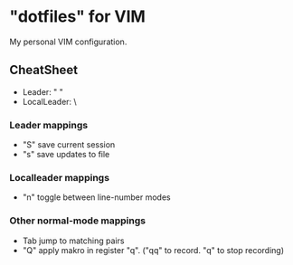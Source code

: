 # "dotfiles" for VIM
My personal VIM configuration.

## CheatSheet
- Leader:        " "     <Space>
- LocalLeader:   \       <Backslash>

### Leader mappings
- "S"            save current session
- "s"            save updates to file

### Localleader mappings
- "n"       toggle between line-number modes

### Other normal-mode mappings
- Tab                    jump to matching pairs
- "Q"                    apply makro in register "q".
                         ("qq" to record. "q" to stop recording)
